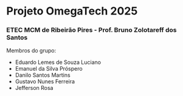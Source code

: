 # Projeto OmegaTech 2025
### ETEC MCM de Ribeirão Pires - Prof. Bruno Zolotareff dos Santos

Membros do grupo:

- Eduardo Lemes de Souza Luciano
- Emanuel da Silva Próspero
- Danilo Santos Martins
- Gustavo Nunes Ferreira
- Jefferson Rosa

